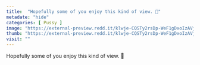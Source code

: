 ```yaml
---
title:  "Hopefully some of you enjoy this kind of view. 🍒"
metadate: "hide"
categories: [ Pussy ]
image: "https://external-preview.redd.it/klwje-CQSTy2rsDp-WeF1gDxoIzAVjimABS0B82Xz60.jpg?auto=webp&s=784054d7cc2d0cae00b8bbc1b0626b06fbefd1d6"
thumb: "https://external-preview.redd.it/klwje-CQSTy2rsDp-WeF1gDxoIzAVjimABS0B82Xz60.jpg?width=1080&crop=smart&auto=webp&s=e816414a4340f8915a79fce55dd977c5ee49d836"
visit: ""
---
```

Hopefully some of you enjoy this kind of view. 🍒
